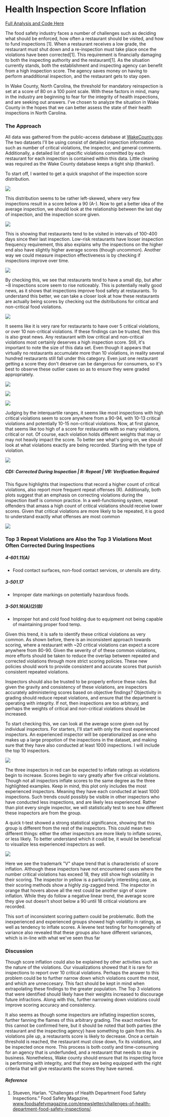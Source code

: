 # Health Inspection Score Inflation
[Full Analysis and Code Here](https://github.com/sourwurm/individual_sp20/blob/master/final_project/FinalProject_sourwurm.ipynb)

The food safety industry faces a number of challenges such as deciding what should be enforced, how often a restaurant should be visited, 
and how to fund inspections [1]. When a restaurant receives a low grade, the restaurant must shut down and a re-inspection must take place once the violations have been 
corrected[1]. This requirement is financially damaging to both the inspecting authority and the restaurant[1]. As the situation currently stands, both the establishment and 
inspecting agency can benefit from a high inspection score. The agency saves money on having to perform anadditional inspection, and the restaurant gets to stay open. 

In Wake County, North Carolina, the threshold for mandatory reinspection is set at a score of 80 on a 100 point scale.
With these factors in mind, many in the industry are beginning to fear for the integrity of health inspections, and are seeking out answers. I've chosen to analyze the situation
in Wake County in the hopes that we can better assess the state of their health inspections in North Carolina.

### The Approach
All data was gathered from the public-access database at [WakeCounty.gov](https://data.wakegov.com/). The two datasets I'll be using consist of detailed inspection information
such as number of critical violations, the inspector, and general comments. Additionally, a detailed list of specific violations committed by each restaurant for each inspection
is contained within this data. Little cleaning was required as the Wake County database keeps a tight ship (thanks!).

To start off, I wanted to get a quick snapshot of the inspection score distribution.

![](/images/hi/hi-score_dist.png)

This distribution seems to be rather left-skewed, where very few inspections result in a score below a 90 (A-). Now to get a better idea of the average inspection, we should
look at the relationship between the last day of inspection, and the inspection score given.

![](/imaged/hi/hi-avg_last_score.png)

This is showing that restaurants tend to be visited in intervals of 100-400 days since their last inspection. Low-risk restaurants have looser inspection frequency requirement,
this also explains why the inspections on the higher end also have slightly higher average scores (though uncommon). Another way we could measure inspection effectiveness is
by checking if inspections improve over time.

![](/images/hi/hi-score_imp.png)

By checking this, we see that restaurants tend to have a small dip, but after ~8 inspections score seem to rise noticeably. This is potentially really good news, as it
shows that inspections improve food safety at restaurants. To understand this better, we can take a closer look at how these restaurants are actually being scores by 
checking out the dsitributions for critical and non-critical food violations.

![](/images/hi/hi-crit_dist.png)

It seems like it is very rare for restaurants to have over 5 critical violations, or over 10 non-critical violations. If these findings can be trusted, then this is also
great news. Any restaurant with low critical and non-critical violations most certainly deserves a high inspection score. Still, it's important to note the size of this data set.
Even though it appears that virtually no restaurants accumulate more than 10 violations, in reality several hundred restaurants still fall under this category. Even just one
restaurant getting a score they don't deserve can be dangerous for consumers, so it's best to observe these outlier cases so as to ensure they were graded appropriately. 

![](/images/hi/hi-bp_viol.png)

![](/images/hi/hi-bp_non_viol.png)

  ![](/images/hi/hi-bp-score.png)

Judging by the interquartile ranges, it seems like most inspections with high critical violations seem to score anywhere from a 90-94, with 10-13 critical violations and
potentially 10-15 non-critical violations. Now, at first glance, that seems like too high of a score for restaurants with so many violations, critical or not. Of course,
each violation holds different weights that may or may not heavily impact the score. To better see what's going on, we should look at what violations exactly are being 
recorded. Starting with the type of violation.

![](/images/hi/hi-viol_type.png)

##### CDI: Corrected During Inspection | R: Repeat | VR: Verification Required

This figure highlights that inspections that record a higher count of critical violations, also report more frequent repeat offenses (R). Additionally, both plots 
suggest that an emphasis on correcting violations during the inspection itself is common practice. In a well-functioning system, repeat offenders that amass a high 
count of critical violations should receive lower scores. Given that critical violations are more likely to be repeated, it is good to understand exactly what offenses 
are most common

![](/images/hi/hi-top_viol.png)

### Top 3 Repeat Violations are Also the Top 3 Violations Most Often Corrected During Inspections
##### 4-601.11(A) 
- Food contact surfaces, non-food contact services, or utensils are dirty.

##### 3-501.17 
- Improper date markings on potentially hazardous foods.

##### 3-501.16(A)(2)(B) 
- Improper hot and cold food holding due to equipment not being capable of maintaining proper food temp.

Given this trend, it is safe to identify these critical violations as very common. As shown before, there is an inconsistent approach towards scoring, where a restaurant 
with ~20 critical violations can expect a score anywhere from 80-90. Given the severity of of these common violations, more efforts should be taken to reduce the overlap 
between repeated and corrected violations through more strict scoring policies. These new policies should work to provide consistent and accurate scores that punish 
consistent repeated violations.

Inspectors should also be trusted to be properly enforce these rules. But given the gravity and consistency of these violations, are inspectors accurately administering 
scores based on objective findings? Objectivity in grading should reduce repeat violations, and ensure that the department is operating with integrity. If not, then 
inspections are too arbitrary, and perhaps the weights of critical and non-critical violations should be increased.

To start checking this, we can look at the average score given out by individual inspectors. For starters, I'll start with only the most experienced inspectors.
An experienced inspector will be operationalized as one who makes up a large propotion of the inspections in the dataset, and making sure that they have also conducted
at least 1000 inspections. I will include the top 10 inspectors.

![](/images/hi/hi-avg_ind_insp.png)

The three inspectors in red can be expected to inflate ratings as violations begin to increase. Scores begin to vary greatly after five critical violations. 
Though not all inspectors inflate scores to the same degree as the three highlighted examples. Keep in mind, this plot only includes the most experienced inspectors. 
Meaning they have each conducted at least 1000 inspections. Such trends could possibly be visible in other inspectors who have conducted less inspections, and are likely 
less experienced. Rather than plot every single inspector, we will statistically test to see how different these inspectors are from the group.

A quick t-test showed a strong statistical significance, showing that this group is different from the rest of the inspectors. This could mean two different things:
either the other inspectors are more likely to inflate scores, or less likely. To better understand which it could be, it would be beneficial to visualize less experienced
inspectors as well.

![](/images/hi/hi-avg_noob.png)

Here we see the trademark "V" shape trend that is characteristic of score inflation. Although these inspectors have not encountered cases where the number critical 
violations has exceed 18, they still show high volatility in their scoring. The inspector in yellow is a particularly interesting case, as their scoring methods show a 
highly zig-zagged trend. The inspector in orange that hovers above all the rest could be another sign of score inflation. While they do follow a negative linear trend, 
the average score they give out doesn't shoot below a 90 until 18 critical violations are recorded.

This sort of inconsistent scoring pattern could be problematic. Both the inexperienced and experienced groups showed high volatility in ratings, as well as tendency to 
inflate scores. A levene test testing for homogeneity of variance also revealed that these groups also have different variances, which is in-line with what we've seen
thus far

### Discussion
Though score inflation could also be explained by other activities such as the nature of the violations. Our visualizations showed that it is rare for inspections to report 
over 10 critical violations. Perhaps the answer to this problem could be to further narrow down which violations count the most, and which are unneccesary. This fact should 
be kept in mind when extrapolating these findings to the greater population. The Top 3 violations that were identified should likely have their weights increased to discourage future infractions. Along with this, further narrowing down violations 
could improve scoring accuracy and consistency. 

It also seems as though some inspectors are inflating inspection scores, further fanning the flames of this arbitrary grading. The exact motives for this cannot be 
confirmed here, but it should be noted that both parties (the restaurant and the inspecting agency) have something to gain from this. As violations pile up, a restaurants 
score is likely to decrease. Once a certain threshold is reached, the restaurant must close down, fix its violations, and be inspected once more. This process is both costly 
and time-consuming for an agency that is underfunded, and a restaurant that needs to stay in business. Nonetheless, Wake county should ensure that its inspecting force is 
performing with integrity, and that they are being equipped with the right criteria that will give restaurants the scores they have earned.

##### Reference
1) Stueven, Harlan. “Challenges of Health Department Food Safety Inspections.” Food Safety Magazine, 
www.foodsafetymagazine.com/enewsletter/challenges-of-health-department-food-safety-inspections/.
